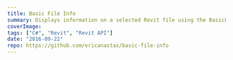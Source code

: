 ```yaml
---
title: Basic File Info
summary: Displays information on a selected Revit file using the BasicFileInfo feature of the Revit API
coverImage:
tags: ["C#", "Revit", "Revit API"]
date: "2016-09-22"
repo: https://github.com/ericanastas/basic-file-info
---
```

